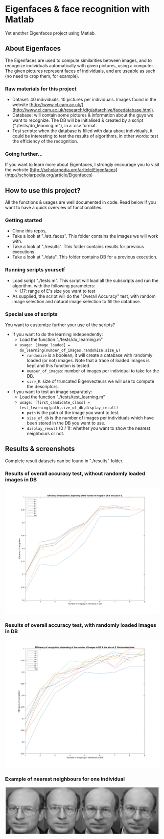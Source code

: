 # Eigenfaces & face recognition with Matlab

Yet another Eigenfaces project using Matlab.

## About Eigenfaces

The Eigenfaces are used to compute similarities between images, and to recognize individuals automatically with given pictures, using a computer. The given pictures represent faces of individuals, and are useable as such (no need to crop them, for example).

### Raw materials for this project

- Dataset: 40 individuals, 10 pictures per individuals. Images found in the website [http://www.cl.cam.ac.uk/](http://www.cl.cam.ac.uk/research/dtg/attarchive/facedatabase.html).
- Database: will contain some pictures & information about the guys we want to recognize. The DB will be initialised & created by a script ("./tests/do\_learning.m"), in a .csv format.
- Test scripts: when the database is filled with data about individuals, it could be interesting to test the results of algorithms, in other words: test the efficiency of the recognition.

### Going further...

If you want to learn more about Eigenfaces, I strongly encourage you to visit the website [http://scholarpedia.org/article/Eigenfaces](http://scholarpedia.org/article/Eigenfaces)

## How to use this project?

All the functions & usages are well documented in code. Read below if you want to have a quick overview of functionalities.

### Getting started

- Clone this repos,
- Take a look at "./att\_faces". This folder contains the images we will work with.
- Take a look at "./results". This folder contains results for previous executions.
- Take a look at "./data". This folder contains DB for a previous execution.

### Running scripts yourself

- Load script "./tests.m". This script will load all the subscripts and run the algorithm, with the following parameters:
    + l.17: range of E's size you want to test
- As supplied, the script will do the "Overall Accuracy" test, with random image selection and natural image selection to fill the database.

### Special use of scripts

You want to customize further your use of the scripts?

- If you want to do the learning independently:
    + Load the function "./tests/do_learning.m"
    + `usage: [image_loaded] = do_learning(number_of_images,randomize,size_E)`
        * `randomize` is a boolean; it will create a database with randomly loaded (or not) images. Note that a trace of loaded images is kept and this function is tested.
        * `number_of_images`: number of images per individual to take for the DB.
        * `size_E`: size of truncated Eigenvecteurs we will use to compute the descriptors.
- If you want to test an image separately:
    + Load the function "./tests/test\_learning.m"
    + `usage: [first_candidate_class] = test_learning(path,size_of_db,display_result)`
        * `path` is the path of the image you want to test.
        * `size_of_db` is the number of images per individuals which have been stored in the DB you want to use.
        * `display_result` (0 / 1): whether you want to show the nearest neighbours or not.

## Results & screenshots

Complete result datasets can be found in "./results" folder.

### Results of overall accuracy test, without randomly loaded images in DB

![Results of overall accuracy test, without randomly loaded images in DB](./results/perc_not_random.png)

### Results of overall accuracy test, with randomly loaded images in DB

![Results of overall accuracy test, with randomly loaded images in DB](./results/perc_random.png)

### Example of nearest neighbours for one individual 

![Nearest neighbours](./results/test1.png)




